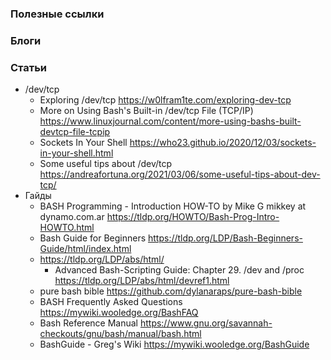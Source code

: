 
### Полезные ссылки

### Блоги

### Статьи

- /dev/tcp
    - Exploring /dev/tcp https://w0lfram1te.com/exploring-dev-tcp
    - More on Using Bash's Built-in /dev/tcp File (TCP/IP) https://www.linuxjournal.com/content/more-using-bashs-built-devtcp-file-tcpip
    - Sockets In Your Shell https://who23.github.io/2020/12/03/sockets-in-your-shell.html
    - Some useful tips about /dev/tcp https://andreafortuna.org/2021/03/06/some-useful-tips-about-dev-tcp/
- Гайды
    - BASH Programming - Introduction HOW-TO by Mike G mikkey at dynamo.com.ar https://tldp.org/HOWTO/Bash-Prog-Intro-HOWTO.html
    - Bash Guide for Beginners https://tldp.org/LDP/Bash-Beginners-Guide/html/index.html
    - https://tldp.org/LDP/abs/html/
        - Advanced Bash-Scripting Guide: Chapter 29. /dev and /proc https://tldp.org/LDP/abs/html/devref1.html
    - pure bash bible https://github.com/dylanaraps/pure-bash-bible
    - BASH Frequently Asked Questions https://mywiki.wooledge.org/BashFAQ
    - Bash Reference Manual https://www.gnu.org/savannah-checkouts/gnu/bash/manual/bash.html
    - BashGuide - Greg's Wiki https://mywiki.wooledge.org/BashGuide